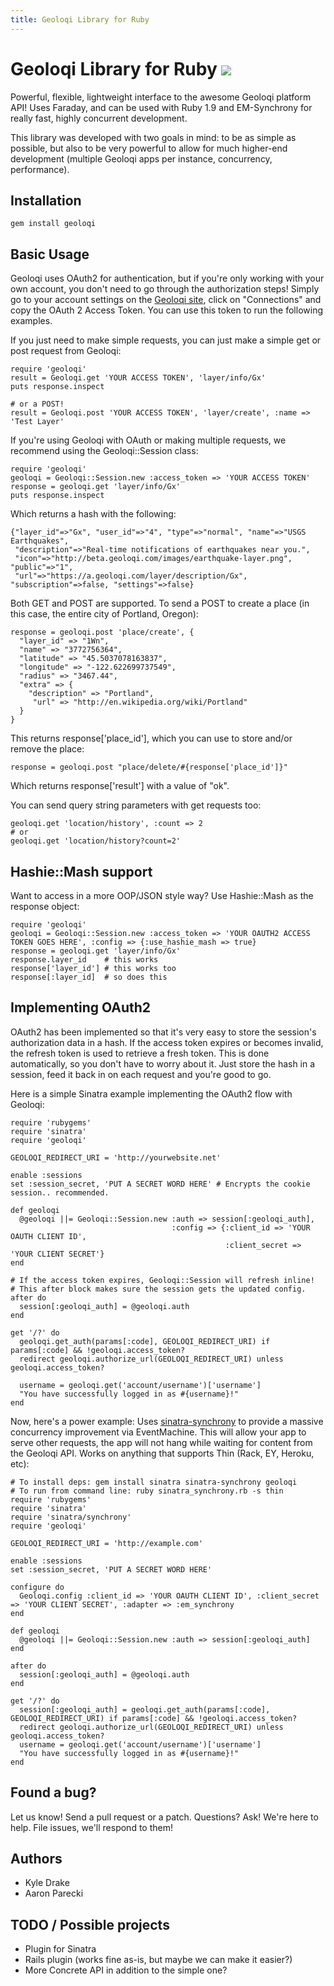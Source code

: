 ```yaml
---
title: Geoloqi Library for Ruby
---
```


Geoloqi Library for Ruby [![](https://secure.travis-ci.org/geoloqi/geoloqi-ruby.png)](http://travis-ci.org/geoloqi/geoloqi-ruby)
===
Powerful, flexible, lightweight interface to the awesome Geoloqi platform API! Uses Faraday, and can be used with Ruby 1.9 and EM-Synchrony for really fast, highly concurrent development.

This library was developed with two goals in mind: to be as simple as possible, but also to be very powerful to allow for much higher-end development (multiple Geoloqi apps per instance, concurrency, performance).

Installation
---

    gem install geoloqi

Basic Usage
---
Geoloqi uses OAuth2 for authentication, but if you're only working with your own account, you don't need to go through the authorization steps! Simply go to your account settings on the [Geoloqi site](http://geoloqi.com), click on "Connections" and copy the OAuth 2 Access Token. You can use this token to run the following examples.

If you just need to make simple requests, you can just make a simple get or post request from Geoloqi:

    require 'geoloqi'
    result = Geoloqi.get 'YOUR ACCESS TOKEN', 'layer/info/Gx'
    puts response.inspect

    # or a POST!
    result = Geoloqi.post 'YOUR ACCESS TOKEN', 'layer/create', :name => 'Test Layer'

If you're using Geoloqi with OAuth or making multiple requests, we recommend using the Geoloqi::Session class:

	require 'geoloqi'
	geoloqi = Geoloqi::Session.new :access_token => 'YOUR ACCESS TOKEN'
	response = geoloqi.get 'layer/info/Gx'
	puts response.inspect

Which returns a hash with the following:

	{"layer_id"=>"Gx", "user_id"=>"4", "type"=>"normal", "name"=>"USGS Earthquakes",
	 "description"=>"Real-time notifications of earthquakes near you.",
	 "icon"=>"http://beta.geoloqi.com/images/earthquake-layer.png", "public"=>"1",
	 "url"=>"https://a.geoloqi.com/layer/description/Gx", "subscription"=>false, "settings"=>false}

Both GET and POST are supported. To send a POST to create a place (in this case, the entire city of Portland, Oregon):

	response = geoloqi.post 'place/create', {
	  "layer_id" => "1Wn",
	  "name" => "3772756364",
	  "latitude" => "45.5037078163837",
	  "longitude" => "-122.622699737549",
	  "radius" => "3467.44",
	  "extra" => {
	    "description" => "Portland",
	     "url" => "http://en.wikipedia.org/wiki/Portland"
	  }
	}

This returns response['place_id'], which you can use to store and/or remove the place:

	response = geoloqi.post "place/delete/#{response['place_id']}"

Which returns response['result'] with a value of "ok".

You can send query string parameters with get requests too:

	geoloqi.get 'location/history', :count => 2
	# or
	geoloqi.get 'location/history?count=2'

Hashie::Mash support
---
Want to access in a more OOP/JSON style way? Use Hashie::Mash as the response object:

    require 'geoloqi'
    geoloqi = Geoloqi::Session.new :access_token => 'YOUR OAUTH2 ACCESS TOKEN GOES HERE', :config => {:use_hashie_mash => true}
    response = geoloqi.get 'layer/info/Gx'
    response.layer_id    # this works
    response['layer_id'] # this works too
    response[:layer_id]  # so does this

Implementing OAuth2
---

OAuth2 has been implemented so that it's very easy to store the session's authorization data in a hash. If the access token expires or becomes invalid, the refresh token is used to retrieve a fresh token. This is done automatically, so you don't have to worry about it. Just store the hash in a session, feed it back in on each request and you're good to go.

Here is a simple Sinatra example implementing the OAuth2 flow with Geoloqi:

	require 'rubygems'
	require 'sinatra'
	require 'geoloqi'

	GEOLOQI_REDIRECT_URI = 'http://yourwebsite.net'

	enable :sessions
	set :session_secret, 'PUT A SECRET WORD HERE' # Encrypts the cookie session.. recommended.

	def geoloqi
	  @geoloqi ||= Geoloqi::Session.new :auth => session[:geoloqi_auth],
	                                    :config => {:client_id => 'YOUR OAUTH CLIENT ID',
	                                                :client_secret => 'YOUR CLIENT SECRET'}
	end
	
	# If the access token expires, Geoloqi::Session will refresh inline!
	# This after block makes sure the session gets the updated config.
	after do
	  session[:geoloqi_auth] = @geoloqi.auth
	end
  
	get '/?' do
	  geoloqi.get_auth(params[:code], GEOLOQI_REDIRECT_URI) if params[:code] && !geoloqi.access_token?
	  redirect geoloqi.authorize_url(GEOLOQI_REDIRECT_URI) unless geoloqi.access_token?
    
	  username = geoloqi.get('account/username')['username']
	  "You have successfully logged in as #{username}!"
	end

Now, here's a power example: Uses [sinatra-synchrony](http://github.com/kyledrake/sinatra-synchrony) to provide a massive concurrency improvement via EventMachine. This will allow your app to serve other requests, the app will not hang while waiting for content from the Geoloqi API. Works on anything that supports Thin (Rack, EY, Heroku, etc):

	# To install deps: gem install sinatra sinatra-synchrony geoloqi
	# To run from command line: ruby sinatra_synchrony.rb -s thin
	require 'rubygems'
	require 'sinatra'
	require 'sinatra/synchrony'
	require 'geoloqi'

	GEOLOQI_REDIRECT_URI = 'http://example.com'

	enable :sessions
	set :session_secret, 'PUT A SECRET WORD HERE'

	configure do
	  Geoloqi.config :client_id => 'YOUR OAUTH CLIENT ID', :client_secret => 'YOUR CLIENT SECRET', :adapter => :em_synchrony
	end

	def geoloqi
	  @geoloqi ||= Geoloqi::Session.new :auth => session[:geoloqi_auth]
	end
	
	after do
	  session[:geoloqi_auth] = @geoloqi.auth
	end

	get '/?' do
	  session[:geoloqi_auth] = geoloqi.get_auth(params[:code], GEOLOQI_REDIRECT_URI) if params[:code] && !geoloqi.access_token?
	  redirect geoloqi.authorize_url(GEOLOQI_REDIRECT_URI) unless geoloqi.access_token?
	  username = geoloqi.get('account/username')['username']
	  "You have successfully logged in as #{username}!"
	end

Found a bug?
---
Let us know! Send a pull request or a patch. Questions? Ask! We're here to help. File issues, we'll respond to them!

Authors
---
* Kyle Drake
* Aaron Parecki

TODO / Possible projects
---
* Plugin for Sinatra
* Rails plugin (works fine as-is, but maybe we can make it easier?)
* More Concrete API in addition to the simple one?
